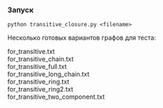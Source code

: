 ### Запуск 
```
python transitive_closure.py <filename>
```

Несколько готовых вариантов графов для теста:

for_transitive.txt   
for_transitive_chain.txt   
for_transitive_full.txt   
for_transitive_long_chain.txt   
for_transitive_ring.txt   
for_transitive_ring2.txt   
for_transitive_two_component.txt   
